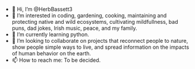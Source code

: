 - 👋 Hi, I’m @HerbBassett3
- 👀 I’m interested in coding, gardening, cooking, maintaining and protecting native and wild ecosystems, cultivating mildfullness, bad puns, dad jokes, Irish music, peace, and my family.
- 🌱 I’m currently learning python.
- 💞️ I’m looking to collaborate on projects that reconnect people to nature, show people simple ways to live, and spread information on the impacts of human behavior on the earth.
- 📫 How to reach me: To be decided. 

<!---
HerbBassett3/HerbBassett3 is a ✨ special ✨ repository because its `README.md` (this file) appears on your GitHub profile.
You can click the Preview link to take a look at your changes.
--->
